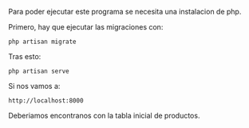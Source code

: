 Para poder ejecutar este programa se necesita una instalacion de php.

Primero, hay que ejecutar las migraciones con:

`php artisan migrate`

Tras esto:

`php artisan serve`

Si nos vamos a:

`http://localhost:8000`

Deberiamos encontranos con la tabla inicial de productos.
